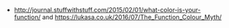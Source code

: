 - http://journal.stuffwithstuff.com/2015/02/01/what-color-is-your-function/ and https://lukasa.co.uk/2016/07/The_Function_Colour_Myth/
